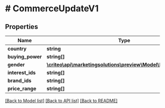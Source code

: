 # # CommerceUpdateV1

## Properties

Name | Type | Description | Notes
------------ | ------------- | ------------- | -------------
**country** | **string** |  | [optional]
**buying_power** | **string[]** |  | [optional]
**gender** | [**\criteo\api\marketingsolutions\preview\Model\NillableGenderV1**](NillableGenderV1.md) |  | [optional]
**interest_ids** | **string[]** |  | [optional]
**brand_ids** | **string[]** |  | [optional]
**price_range** | **string[]** |  | [optional]

[[Back to Model list]](../../README.md#models) [[Back to API list]](../../README.md#endpoints) [[Back to README]](../../README.md)
